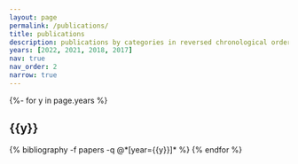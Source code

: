 ```yaml
---
layout: page
permalink: /publications/
title: publications
description: publications by categories in reversed chronological order. generated by jekyll-scholar.
years: [2022, 2021, 2018, 2017]
nav: true
nav_order: 2
narrow: true
---
```

<!-- _pages/publications.md -->
<div class="publications">

{%- for y in page.years %}
  <h2 class="year">{{y}}</h2>
  {% bibliography -f papers -q @*[year={{y}}]* %}
{% endfor %}

</div>
